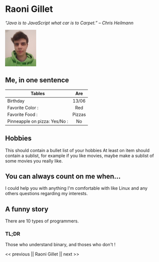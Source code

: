 # Raoni Gillet


_“Java is to JavaScript what car is to Carpet.” – Chris Heilmann_

![](raoni_small.png)

## Me, in one sentence

| Tables        | Are           |
| ------------- |:-------------:|
| Birthday        | 13/06 |
| Favorite Color :| Red      |
| Favorite Food : | Pizzas      |
| Pinneapple on pizza: Yes/No : | No      |

## Hobbies

This should contain a bullet list of your hobbies
At least on item should contain a sublist, for example if you like movies, maybe make a sublist of some movies you really like.

## You can always count on me when...

I could help you with anything I'm comfortable with like Linux and any others questions regarding my interests.

## A funny story

There are 10 types of programmers.

### TL;DR

Those who understand binary, and thoses who don't !

<< previous || Raoni Gillet || next >>
